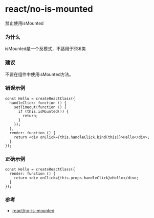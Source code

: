 # react/no-is-mounted

禁止使用isMounted

### 为什么

isMounted是一个反模式，不适用于ES6类

### 建议

不要在组件中使用isMounted方法。

### 错误示例

```tsx
const Hello = createReactClass({
  handleClick: function () {
    setTimeout(function () {
      if (this.isMounted()) {
        return;
      }
    });
  },
  render: function () {
    return <div onClick={this.handleClick.bind(this)}>Hello</div>;
  }
});
```

### 正确示例

```tsx
const Hello = createReactClass({
  render: function () {
    return <div onClick={this.props.handleClick}>Hello</div>;
  }
});
```

### 参考

- [react/no-is-mounted](https://github.com/jsx-eslint/eslint-plugin-react/blob/master/docs/rules/no-is-mounted.md)
